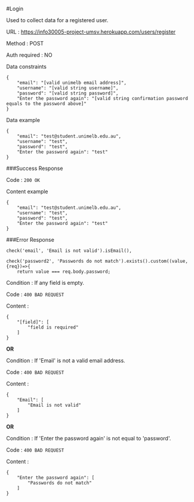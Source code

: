 #Login

Used to collect data for a registered user.

URL : https://info30005-project-umsv.herokuapp.com/users/register

Method : POST

Auth required : NO

Data constraints

    {
        "email": "[valid unimelb email address]",
        "username": "[valid string username]",
        "password": "[valid string password]",
        "Enter the password again": "[valid string confirmation password equals to the password above]"
    }
Data example

    {
        "email": "test@student.unimelb.edu.au",
        "username": "test",
        "password": "test",
        "Enter the password again": "test"
    }


###Success Response

Code : `200 OK`

Content example

    {
        "email": "test@student.unimelb.edu.au",
        "username": "test",
        "password": "test",
        "Enter the password again": "test"
    }

###Error Response

    check('email', 'Email is not valid').isEmail(),
    
    check('password2', 'Passwords do not match').exists().custom((value,{req})=>{
        return value === req.body.password;

Condition : If any field is empty.

Code : `400 BAD REQUEST`

Content :

    {
        "[field]": [
            "field is required"
        ]
    }
   
**OR**

Condition : If 'Email' is not a valid email address.

Code : `400 BAD REQUEST`

Content :

    {
        "Email": [
            "Email is not valid"
        ]
    }

**OR**

Condition : If 'Enter the password again' is not equal to 'password'.

Code : `400 BAD REQUEST`

Content :

    {
        "Enter the password again": [
            "Passwords do not match"
        ]
    }